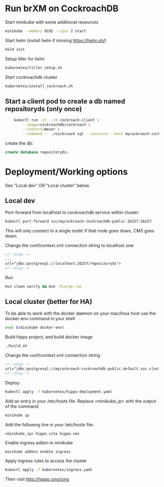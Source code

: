 # Run brXM on CockroachDB

Start minikube with some additional resources

```bash
minikube --memory 8192 --cpus 2 start
```

Start helm (install helm if missing https://helm.sh/)

```bash
helm init
```

Setup tiller for helm

```bash
kubernetes/tiller_setup.sh
```

Start cockroachdb cluster

```bash
kubernetes/install_cockroach.sh
```

## Start a client pod to create a db named repositoryds (only once)
```bash
    kubectl run -it --rm cockroach-client \
        --image=cockroachdb/cockroach \
        --restart=Never \
        --command -- ./cockroach sql --insecure --host mycockroach-cockroachdb-public.default
```

create the db:

```sql
create database repositoryds;
```

# Deployment/Working options

See "Local dev" OR "Local cluster" below.

## Local dev

Port-forward from localhost to cockroachdb service within cluster:

```bash
kubectl port-forward svc/mycockroach-cockroachdb-public 26257:26257
```

This will only connect to a single node! If that node goes down, CMS goes down.

Change the conf/context.xml connection string to localhost one:
```xml
<!--snip-->
...
url="jdbc:postgresql://localhost:26257/repositoryds">
<!--snip-->
```
Run 
```bash
mvn clean verify && mvn -Pcargo.run
```
## Local cluster (better for HA)

To be able to work with the docker daemon on your mac/linux host use the docker-env command in your shell
```bash
eval $(minikube docker-env)
```

Build hippo project, and build docker image

```bash
./build.sh
```

Change the conf/context.xml connection string :

```xml
<!--snip-->
url="jdbc:postgresql://mycockroach-cockroachdb-public.default.svc.cluster.local:26257/repositoryds"/>
<!--snip-->

```
Deploy:

```bash
kubectl apply -f kubernetes/hippo-deployment.yaml
```

Add an entry in your /etc/hosts file. Replace <minikube_ip> with the output of the command:

```bash
minikube ip
```
Add the following line in your /etc/hosts file:
```text
<minikube_ip> hippo.site hippo.cms
```
 
Enable ingress addon in minikube
```bash
minikube addons enable ingress
```

Apply ingress rules to access the cluster

```bash
kubectl apply -f kubernetes/ingress.yaml
```

Then visit http://hippo.cms/cms

